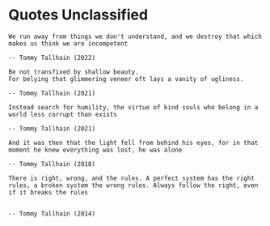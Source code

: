 # Quotes Unclassified






```{epigraph}
We run away from things we don't understand, and we destroy that which makes us think we are incompetent

-- Tommy Tallhain (2022)
```







```{epigraph}
Be not transfixed by shallow beauty.
For belying that glimmering veneer oft lays a vanity of ugliness.

-- Tommy Tallhain (2021)
```






```{epigraph}
Instead search for humility, the virtue of kind souls who belong in a world less corrupt than exists

-- Tommy Tallhain (2021)
```






```{epigraph}
And it was then that the light fell from behind his eyes, for in that moment he knew everything was lost, he was alone

-- Tommy Tallhain (2018)
```







```{epigraph}
There is right, wrong, and the rules. A perfect system has the right rules, a broken system the wrong rules. Always follow the right, even if it breaks the rules


-- Tommy Tallhain (2014)
```






